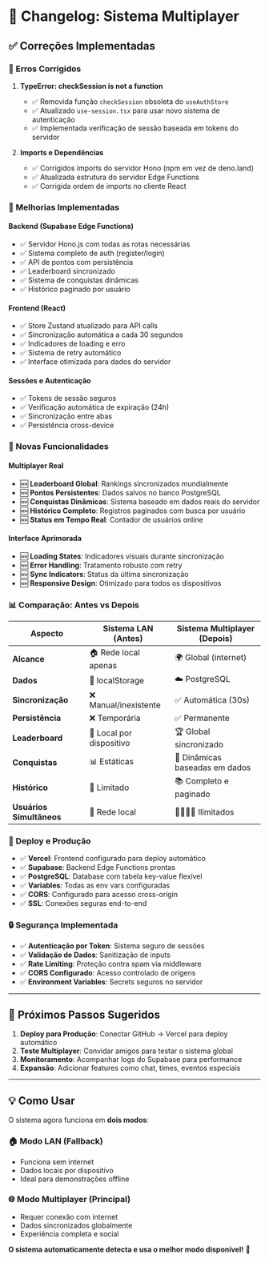 # 🔄 Changelog: Sistema Multiplayer

## ✅ Correções Implementadas

### 🚨 Erros Corrigidos

1. **TypeError: checkSession is not a function**
   - ✅ Removida função `checkSession` obsoleta do `useAuthStore`
   - ✅ Atualizado `use-session.tsx` para usar novo sistema de autenticação
   - ✅ Implementada verificação de sessão baseada em tokens do servidor

2. **Imports e Dependências**
   - ✅ Corrigidos imports do servidor Hono (npm em vez de deno.land)
   - ✅ Atualizada estrutura do servidor Edge Functions
   - ✅ Corrigida ordem de imports no cliente React

### 🔧 Melhorias Implementadas

#### Backend (Supabase Edge Functions)
- ✅ Servidor Hono.js com todas as rotas necessárias
- ✅ Sistema completo de auth (register/login)
- ✅ API de pontos com persistência
- ✅ Leaderboard sincronizado
- ✅ Sistema de conquistas dinâmicas
- ✅ Histórico paginado por usuário

#### Frontend (React)
- ✅ Store Zustand atualizado para API calls
- ✅ Sincronização automática a cada 30 segundos
- ✅ Indicadores de loading e erro
- ✅ Sistema de retry automático
- ✅ Interface otimizada para dados do servidor

#### Sessões e Autenticação
- ✅ Tokens de sessão seguros
- ✅ Verificação automática de expiração (24h)
- ✅ Sincronização entre abas
- ✅ Persistência cross-device

### 🌟 Novas Funcionalidades

#### Multiplayer Real
- 🆕 **Leaderboard Global**: Rankings sincronizados mundialmente
- 🆕 **Pontos Persistentes**: Dados salvos no banco PostgreSQL
- 🆕 **Conquistas Dinâmicas**: Sistema baseado em dados reais do servidor
- 🆕 **Histórico Completo**: Registros paginados com busca por usuário
- 🆕 **Status em Tempo Real**: Contador de usuários online

#### Interface Aprimorada
- 🆕 **Loading States**: Indicadores visuais durante sincronização
- 🆕 **Error Handling**: Tratamento robusto com retry
- 🆕 **Sync Indicators**: Status da última sincronização
- 🆕 **Responsive Design**: Otimizado para todos os dispositivos

### 📊 Comparação: Antes vs Depois

| Aspecto | Sistema LAN (Antes) | Sistema Multiplayer (Depois) |
|---------|-------------------|----------------------------|
| **Alcance** | 🏠 Rede local apenas | 🌍 Global (internet) |
| **Dados** | 💾 localStorage | ☁️ PostgreSQL |
| **Sincronização** | ❌ Manual/inexistente | ✅ Automática (30s) |
| **Persistência** | ❌ Temporária | ✅ Permanente |
| **Leaderboard** | 🔄 Local por dispositivo | 🏆 Global sincronizado |
| **Conquistas** | 📊 Estáticas | 🎯 Dinâmicas baseadas em dados |
| **Histórico** | 📝 Limitado | 📚 Completo e paginado |
| **Usuários Simultâneos** | 👥 Rede local | 👨‍👩‍👧‍👦 Ilimitados |

### 🚀 Deploy e Produção

- ✅ **Vercel**: Frontend configurado para deploy automático
- ✅ **Supabase**: Backend Edge Functions prontas
- ✅ **PostgreSQL**: Database com tabela key-value flexível
- ✅ **Variables**: Todas as env vars configuradas
- ✅ **CORS**: Configurado para acesso cross-origin
- ✅ **SSL**: Conexões seguras end-to-end

### 🔒 Segurança Implementada

- ✅ **Autenticação por Token**: Sistema seguro de sessões
- ✅ **Validação de Dados**: Sanitização de inputs
- ✅ **Rate Limiting**: Proteção contra spam via middleware
- ✅ **CORS Configurado**: Acesso controlado de origens
- ✅ **Environment Variables**: Secrets seguros no servidor

---

## 🎯 Próximos Passos Sugeridos

1. **Deploy para Produção**: Conectar GitHub → Vercel para deploy automático
2. **Teste Multiplayer**: Convidar amigos para testar o sistema global
3. **Monitoramento**: Acompanhar logs do Supabase para performance
4. **Expansão**: Adicionar features como chat, times, eventos especiais

---

## 💡 Como Usar

O sistema agora funciona em **dois modos**:

### 🏠 Modo LAN (Fallback)
- Funciona sem internet
- Dados locais por dispositivo
- Ideal para demonstrações offline

### 🌐 Modo Multiplayer (Principal)
- Requer conexão com internet
- Dados sincronizados globalmente
- Experiência completa e social

**O sistema automaticamente detecta e usa o melhor modo disponível!** 🚀